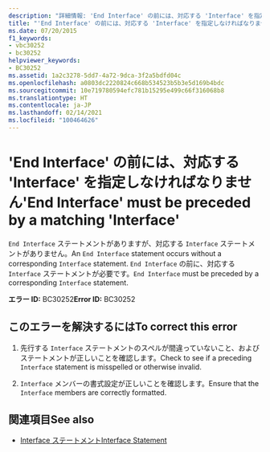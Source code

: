 ```yaml
---
description: "詳細情報: 'End Interface' の前には、対応する 'Interface' を指定しなければなりません"
title: "'End Interface' の前には、対応する 'Interface' を指定しなければなりません"
ms.date: 07/20/2015
f1_keywords:
- vbc30252
- bc30252
helpviewer_keywords:
- BC30252
ms.assetid: 1a2c3278-5dd7-4a72-9dca-3f2a5bdfd04c
ms.openlocfilehash: a0803dc2220824c668b534523b5b3e5d169b4bdc
ms.sourcegitcommit: 10e719780594efc781b15295e499c66f316068b8
ms.translationtype: HT
ms.contentlocale: ja-JP
ms.lasthandoff: 02/14/2021
ms.locfileid: "100464626"
---
```

# <a name="end-interface-must-be-preceded-by-a-matching-interface"></a><span data-ttu-id="d0d1b-103">'End Interface' の前には、対応する 'Interface' を指定しなければなりません</span><span class="sxs-lookup"><span data-stu-id="d0d1b-103">'End Interface' must be preceded by a matching 'Interface'</span></span>

<span data-ttu-id="d0d1b-104">`End Interface` ステートメントがありますが、対応する `Interface` ステートメントがありません。</span><span class="sxs-lookup"><span data-stu-id="d0d1b-104">An `End Interface` statement occurs without a corresponding `Interface` statement.</span></span> <span data-ttu-id="d0d1b-105">`End Interface` の前に、対応する `Interface` ステートメントが必要です。</span><span class="sxs-lookup"><span data-stu-id="d0d1b-105">`End Interface` must be preceded by a corresponding `Interface` statement.</span></span>  
  
 <span data-ttu-id="d0d1b-106">**エラー ID:** BC30252</span><span class="sxs-lookup"><span data-stu-id="d0d1b-106">**Error ID:** BC30252</span></span>  
  
## <a name="to-correct-this-error"></a><span data-ttu-id="d0d1b-107">このエラーを解決するには</span><span class="sxs-lookup"><span data-stu-id="d0d1b-107">To correct this error</span></span>  
  
1. <span data-ttu-id="d0d1b-108">先行する `Interface` ステートメントのスペルが間違っていないこと、およびステートメントが正しいことを確認します。</span><span class="sxs-lookup"><span data-stu-id="d0d1b-108">Check to see if a preceding `Interface` statement is misspelled or otherwise invalid.</span></span>  
  
2. <span data-ttu-id="d0d1b-109">`Interface` メンバーの書式設定が正しいことを確認します。</span><span class="sxs-lookup"><span data-stu-id="d0d1b-109">Ensure that the `Interface` members are correctly formatted.</span></span>  
  
## <a name="see-also"></a><span data-ttu-id="d0d1b-110">関連項目</span><span class="sxs-lookup"><span data-stu-id="d0d1b-110">See also</span></span>

- [<span data-ttu-id="d0d1b-111">Interface ステートメント</span><span class="sxs-lookup"><span data-stu-id="d0d1b-111">Interface Statement</span></span>](../language-reference/statements/interface-statement.md)
